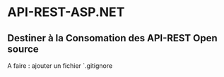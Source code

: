 # API-REST-ASP.NET

## Destiner à la Consomation des API-REST Open source

A faire : ajouter un fichier `.gitignore
